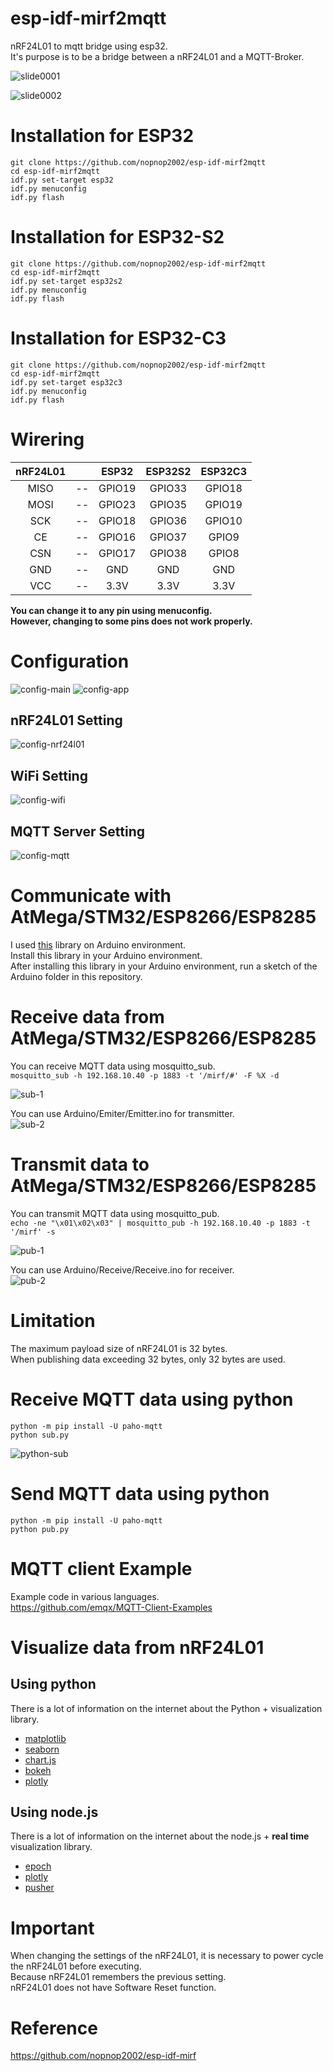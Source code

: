 # esp-idf-mirf2mqtt
nRF24L01 to mqtt bridge using esp32.   
It's purpose is to be a bridge between a nRF24L01 and a MQTT-Broker.    

![slide0001](https://user-images.githubusercontent.com/6020549/124595955-a33ed300-de9c-11eb-898d-e8cc4e8712fb.jpg)

![slide0002](https://user-images.githubusercontent.com/6020549/124596589-6b845b00-de9d-11eb-8279-83ee578cd872.jpg)


# Installation for ESP32

```
git clone https://github.com/nopnop2002/esp-idf-mirf2mqtt
cd esp-idf-mirf2mqtt
idf.py set-target esp32
idf.py menuconfig
idf.py flash
```

# Installation for ESP32-S2

```
git clone https://github.com/nopnop2002/esp-idf-mirf2mqtt
cd esp-idf-mirf2mqtt
idf.py set-target esp32s2
idf.py menuconfig
idf.py flash
```

# Installation for ESP32-C3

```
git clone https://github.com/nopnop2002/esp-idf-mirf2mqtt
cd esp-idf-mirf2mqtt
idf.py set-target esp32c3
idf.py menuconfig
idf.py flash
```

# Wirering

|nRF24L01||ESP32|ESP32S2|ESP32C3|
|:-:|:-:|:-:|:-:|:-:|
|MISO|--|GPIO19|GPIO33|GPIO18|
|MOSI|--|GPIO23|GPIO35|GPIO19|
|SCK|--|GPIO18|GPIO36|GPIO10|
|CE|--|GPIO16|GPIO37|GPIO9|
|CSN|--|GPIO17|GPIO38|GPIO8|
|GND|--|GND|GND|GND|
|VCC|--|3.3V|3.3V|3.3V|

__You can change it to any pin using menuconfig.__   
__However, changing to some pins does not work properly.__


# Configuration

![config-main](https://user-images.githubusercontent.com/6020549/124592504-830d1500-de98-11eb-95b7-9787323a645f.jpg)
![config-app](https://user-images.githubusercontent.com/6020549/125431465-aae40fbd-5126-471b-a978-1672751d4d6c.jpg)

## nRF24L01 Setting
![config-nrf24l01](https://user-images.githubusercontent.com/6020549/124592589-95874e80-de98-11eb-8953-db44222a685d.jpg)

## WiFi Setting
![config-wifi](https://user-images.githubusercontent.com/6020549/124592651-a46e0100-de98-11eb-90eb-2ded527454fe.jpg)

## MQTT Server Setting
![config-mqtt](https://user-images.githubusercontent.com/6020549/124592695-afc12c80-de98-11eb-9675-814f2ae3d931.jpg)

# Communicate with AtMega/STM32/ESP8266/ESP8285   
I used [this](https://github.com/nopnop2002/Arduino-STM32-nRF24L01) library on Arduino environment.   
Install this library in your Arduino environment.   
After installing this library in your Arduino environment, run a sketch of the Arduino folder in this repository.   

# Receive data from AtMega/STM32/ESP8266/ESP8285   
You can receive MQTT data using mosquitto_sub.   
```mosquitto_sub -h 192.168.10.40 -p 1883 -t '/mirf/#' -F %X -d```

![sub-1](https://user-images.githubusercontent.com/6020549/124676650-e5e2c880-def9-11eb-96d7-dd4475cdd2f1.jpg)


You can use Arduino/Emiter/Emitter.ino for transmitter.   
![sub-2](https://user-images.githubusercontent.com/6020549/124676646-e4b19b80-def9-11eb-95f2-d56050d75cce.jpg)

# Transmit data to AtMega/STM32/ESP8266/ESP8285   
You can transmit MQTT data using mosquitto_pub.   
```echo -ne "\x01\x02\x03" | mosquitto_pub -h 192.168.10.40 -p 1883 -t '/mirf' -s```

![pub-1](https://user-images.githubusercontent.com/6020549/124676609-d2cff880-def9-11eb-80ab-f49fea19f6d6.jpg)

You can use Arduino/Receive/Receive.ino for receiver.   
![pub-2](https://user-images.githubusercontent.com/6020549/124676606-d2376200-def9-11eb-86ab-c0f17e958e55.jpg)

# Limitation   
The maximum payload size of nRF24L01 is 32 bytes.   
When publishing data exceeding 32 bytes, only 32 bytes are used.   

# Receive MQTT data using python
```
python -m pip install -U paho-mqtt
python sub.py
```

![python-sub](https://user-images.githubusercontent.com/6020549/124855492-fc654e80-dfe3-11eb-8a9b-01d746479d88.jpg)

# Send MQTT data using python
```
python -m pip install -U paho-mqtt
python pub.py
```

# MQTT client Example
Example code in various languages.   
https://github.com/emqx/MQTT-Client-Examples


# Visualize data from nRF24L01   

## Using python
There is a lot of information on the internet about the Python + visualization library.   
- [matplotlib](https://matplotlib.org/)
- [seaborn](https://seaborn.pydata.org/index.html)
- [chart.js](https://www.chartjs.org/)
- [bokeh](https://bokeh.org/)
- [plotly](https://plotly.com/python/)

## Using node.js
There is a lot of information on the internet about the node.js + __real time__ visualization library.   
- [epoch](https://epochjs.github.io/epoch/real-time/)
- [plotly](https://plotly.com/javascript/streaming/)
- [pusher](https://pusher.com/tutorials/graph-javascript/)


# Important
When changing the settings of the nRF24L01, it is necessary to power cycle the nRF24L01 before executing.   
Because nRF24L01 remembers the previous setting.   
nRF24L01 does not have Software Reset function.   

# Reference

https://github.com/nopnop2002/esp-idf-mirf


